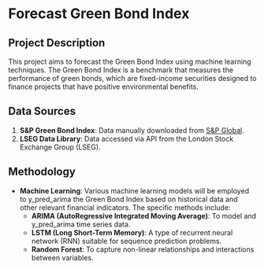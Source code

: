 # Forecast Green Bond Index

## Project Description
This project aims to forecast the Green Bond Index using machine learning techniques. The Green Bond Index is a benchmark that measures the performance of green bonds, which are fixed-income securities designed to finance projects that have positive environmental benefits.

## Data Sources
1. **S&P Green Bond Index**: Data manually downloaded from [S&P Global](https://www.spglobal.com/spdji/en/indices/sustainability/sp-green-bond-index/#overview).
2. **LSEG Data Library**: Data accessed via API from the London Stock Exchange Group (LSEG).

## Methodology
- **Machine Learning**: Various machine learning models will be employed to y_pred_arima the Green Bond Index based on historical data and other relevant financial indicators. The specific methods include:
    - **ARIMA (AutoRegressive Integrated Moving Average)**: To model and y_pred_arima time series data.
    - **LSTM (Long Short-Term Memory)**: A type of recurrent neural network (RNN) suitable for sequence prediction problems.
    - **Random Forest**: To capture non-linear relationships and interactions between variables.
